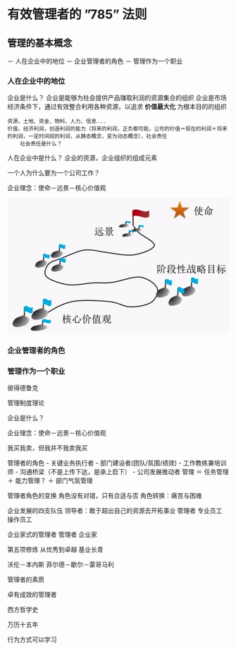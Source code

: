 # 有效管理者的 ”785” 法则
## 管理的基本概念

－ 人在企业中的地位
－ 企业管理者的角色
－ 管理作为一个职业

### 人在企业中的地位
企业是什么？
企业是能够为社会提供产品赚取利润的资源集合的组织
企业是市场经济条件下，通过有效整合利用各种资源，以追求 **价值最大化** 为根本目的的组织

    资源，土地、资金、物料、人力、信息...
    价值，经济利润，创造利润的能力（将来的利润，正负都可能，公司的价值＝现在的利润＋将来的利润，一定时间段的利润，从静态概念，变为动态概念），社会责任
        社会责任是什么？

人在企业中是什么？
企业的资源，企业组织的组成元素

一个人为什么要为一个公司工作？

企业理念：使命－远景－核心价值观

![](/img/使命-远景-核心价值观.png )

### 企业管理者的角色

### 管理作为一个职业

彼得德鲁克

管理制度理论



企业是什么？

企业理念：使命－远景－核心价值观

我买我卖，但我并不我卖我买

管理者的角色
    - 关键业务执行者
    - 部门建设者(团队/氛围/绩效)
    - 工作教练兼培训师
    - 沟通桥梁（不是上传下达，是承上启下）
    - 公司发展推动者
管理 ＝ 任务管理 ＋ 能力管理？ ＋ 部门气氛管理

管理者角色的变换
角色没有对错，只有合适与否
角色转换：痛苦与困难

企业发展的四支队伍
领导者：敢于超出自己的资源去开拓事业
管理者
专业员工
操作员工

企业家式的管理者
管理者
企业家

第五项修炼
从优秀到卓越
基业长青

沃伦－本内斯
菲尔德－歇尔－蒙哥马利

管理者的素质

卓有成效的管理者

西方哲学史

万历十五年

行为方式可以学习